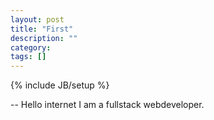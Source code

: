 ```yaml
---
layout: post
title: "First"
description: ""
category: 
tags: []
---
```

{% include JB/setup %}

-- Hello internet 
I am a fullstack webdeveloper.
